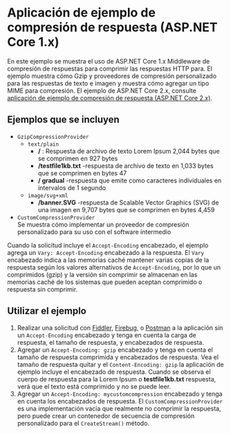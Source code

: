 # <a name="response-compression-sample-application-aspnet-core-1x"></a>Aplicación de ejemplo de compresión de respuesta (ASP.NET Core 1.x)

En este ejemplo se muestra el uso de ASP.NET Core 1.x Middleware de compresión de respuestas para comprimir las respuestas HTTP para. El ejemplo muestra cómo Gzip y proveedores de compresión personalizado para las respuestas de texto e imagen y muestra cómo agregar un tipo MIME para compresión. El ejemplo de ASP.NET Core 2.x, consulte [aplicación de ejemplo de compresión de respuesta (ASP.NET Core 2.x)](https://github.com/aspnet/AspNetCore.Docs/tree/master/aspnetcore/performance/response-compression/samples/2.x).

## <a name="examples-in-this-sample"></a>Ejemplos que se incluyen

* `GzipCompressionProvider`
  * `text/plain`
    * **/** : Respuesta de archivo de texto Lorem Ipsum 2,044 bytes que se comprimen en 927 bytes
    * **/testfile1kb.txt** -respuesta de archivo de texto en 1,033 bytes que se comprimen en bytes 47
    * **/ gradual** -respuesta que emite como caracteres individuales en intervalos de 1 segundo
  * `image/svg+xml`
    * **/banner.SVG** -respuesta de Scalable Vector Graphics (SVG) de una imagen en 9,707 bytes que se comprimen en bytes 4,459
* `CustomCompressionProvider`<br>Se muestra cómo implementar un proveedor de compresión personalizado para su uso con el software intermedio

Cuando la solicitud incluye el `Accept-Encoding` encabezado, el ejemplo agrega un `Vary: Accept-Encoding` encabezado a la respuesta. El `Vary` encabezado indica a las memorias caché mantener varias copias de la respuesta según los valores alternativos de `Accept-Encoding`, por lo que un comprimidos (gzip) y la versión sin comprimir se almacenan en las memorias caché de los sistemas que pueden aceptan comprimido o respuesta sin comprimir.

## <a name="using-the-sample"></a>Utilizar el ejemplo

1. Realizar una solicitud con [Fiddler](http://www.telerik.com/fiddler), [Firebug](http://getfirebug.com/), o [Postman](https://www.getpostman.com/) a la aplicación sin un `Accept-Encoding` encabezado y tenga en cuenta la carga de respuesta, el tamaño de respuesta, y encabezados de respuesta.
1. Agregar un `Accept-Encoding: gzip` encabezado y tenga en cuenta el tamaño de respuesta comprimida y encabezados de respuesta. Vea el tamaño de respuesta quitar y el `Content-Encoding: gzip` la aplicación de ejemplo incluye el encabezado de respuesta. Cuando se observa el cuerpo de respuesta para la Lorem Ipsum o **testfile1kb.txt** respuesta, verá que el texto está comprimido y no se puede leer.
1. Agregar un `Accept-Encoding: mycustomcompression` encabezado y tenga en cuenta los encabezados de respuesta. El `CustomCompressionProvider` es una implementación vacía que realmente no comprimir la respuesta, pero puede crear un contenedor de secuencia de compresión personalizado para el `CreateStream()` método.
